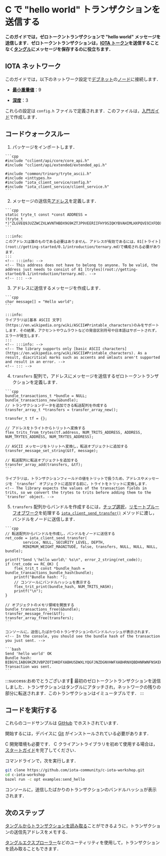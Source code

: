 # C で "hello world" トランザクションを送信する
<!-- # Send a "hello world" transaction in C -->

**このガイドでは，ゼロトークントランザクションで "hello world" メッセージを送信します．ゼロトークントランザクションは，[IOTA トークン](root://getting-started/0.1/clients/token.md)を送信することなく[タングル](root://getting-started/0.1/network/the-tangle.md)にメッセージを保存するのに役立ちます．**
<!-- **In this guide, you send a "hello world" message in a zero-value transaction. These transactions are useful for storing messages on the [Tangle](root://getting-started/0.1/network/the-tangle.md) without having to send any [IOTA tokens](root://getting-started/0.1/clients/token.md).** -->

## IOTA ネットワーク
<!-- ## IOTA network -->

このガイドでは，以下のネットワーク設定で[デブネット](root://getting-started/0.1/network/iota-networks.md#devnet)の[ノード](root://getting-started/0.1/network/nodes.md)に接続します．
<!-- In this guide, we connect to a [node](root://getting-started/0.1/network/nodes.md) on the [Devnet](root://getting-started/0.1/network/iota-networks.md#devnet) with the following network settings: -->

- **[最小重量値](root://getting-started/0.1/network/minimum-weight-magnitude.md)**：9
<!-- - **[Minimum weight magnitude](root://getting-started/0.1/network/minimum-weight-magnitude.md)**: 9 -->

- **[深度](root://getting-started/0.1/transactions/depth.md)**：3
<!-- - **[Depth](root://getting-started/0.1/transactions/depth.md)**: 3 -->

これらの設定は `config.h` ファイルで定義されます．このファイルは，[入門ガイド](../../getting-started/c-quickstart.md)で作成します．
<!-- These settings are defined in a `config.h` file, which we create in the [getting started guide](../../getting-started/c-quickstart.md). -->

## コードウォークスルー
<!-- ## Code walkthrough -->

1. パッケージをインポートします．
  <!-- 1. Import the packages -->

    ```cpp
    #include "cclient/api/core/core_api.h"
    #include "cclient/api/extended/extended_api.h"

    #include "common/trinary/tryte_ascii.h"
    #include <inttypes.h>
    #include "iota_client_service/config.h"
    #include "iota_client_service/client_service.h"
    ```

2. メッセージの送信先[アドレス](root://getting-started/0.1/clients/addresses.md)を定義します．
  <!-- 2. Define an [address](root://getting-started/0.1/clients/addresses.md) to which you want to send a message -->

    ```cpp
    static tryte_t const *const ADDRESS =
    (tryte_t *)"ZLGVEQ9JUZZWCZXLWVNTHBDX9G9KZTJP9VEERIIFHY9SIQKYBVAHIMLHXPQVE9IXFDDXNHQINXJDRPFDXNYVAPLZAW";
    ```

    :::info:
    このアドレスは誰のものである必要はありません．アドレスが有効であるには，81[トライト](root://getting-started/0.1/introduction/ternary.md)で構成される必要があります．
    :::
    <!-- :::info: -->
    <!-- This address does not have to belong to anyone. To be valid, the address just needs to consist of 81 [trytes](root://getting-started/0.1/introduction/ternary.md). -->
    <!-- ::: -->

3. アドレスに送信するメッセージを作成します．
  <!-- 3. Create a message that you want to send to the address -->

    ```cpp
    char message[] = "Hello world";
    ```

    :::info:
    ライブラリは[基本 ASCII 文字](https://en.wikipedia.org/wiki/ASCII#Printable_characters)のみをサポートします．その結果，アクセントやウムラウトなどの発音区別符号や日本語はサポートされず，エラーが発生します．
    :::
    <!-- :::info: -->
    <!-- The library supports only [basic ASCII characters](https://en.wikipedia.org/wiki/ASCII#Printable_characters). As a result, diacritical marks such as accents and umlauts aren't supported and result in an error. -->
    <!-- ::: -->

4. `transfers` 配列で，アドレスにメッセージを送信するゼロトークントランザクションを定義します．
  <!-- 4. In a `transfers` array, define a zero-value transaction that sends the message to the address -->

    ```cpp
    bundle_transactions_t *bundle = NULL;
    bundle_transactions_new(&bundle);
    // トランザクションデータを追加できる転送配列を作成する
    transfer_array_t *transfers = transfer_array_new();

    transfer_t tf = {};

    // アドレスをトライトからトリットへ変換する
    flex_trits_from_trytes(tf.address, NUM_TRITS_ADDRESS, ADDRESS, NUM_TRYTES_ADDRESS, NUM_TRYTES_ADDRESS);

    // ASCII メッセージをトリットへ変換し，転送オブジェクトに追加する
    transfer_message_set_string(&tf, message);

    // 転送配列に転送オブジェクトを追加する
    transfer_array_add(transfers, &tf);
    ```

    ライブラリは，トランザクションフィールドの値をトリットで扱うため，アドレスやメッセージを `transfer` オブジェクトに追加する前に，トライトをトリットに変換します．
    <!-- The library expects the values of the transaction fields in trits, so we convert the trytes to trits before adding them to the `transfer` object. -->

5. `transfers` 配列からバンドルを作成するには，[チップ選択](root://node-software/0.1/iri/concepts/tip-selection.md)，[リモートプルーフオブワーク](root://getting-started/0.1/transactions/proof-of-work.md)を処理する [`iota_client_send_transfer()`](https://github.com/iotaledger/entangled/blob/develop/cclient/api/extended/send_transfer.h) メソッドに渡し，バンドルをノードに送信します．
  <!-- 5. To create a bundle from your `transfers` array, pass it to the [`iota_client_send_transfer()`](https://github.com/iotaledger/entangled/blob/develop/cclient/api/extended/send_transfer.h) method, which handles [tip selection](root://node-software/0.1/iri/concepts/tip-selection.md), [remote proof of work](root://getting-started/0.1/transactions/proof-of-work.md), and sending the bundle to the node -->

    ```cpp
    // 転送配列からバンドルを作成し，バンドルをノードに送信する
    ret_code = iota_client_send_transfer(
            service, NULL, SECURITY_LEVEL, DEPTH,
            MINIMUM_WEIGHT_MAGNITUDE, false, transfers, NULL, NULL, NULL, bundle);

    printf("Send \'hello world\' %s\n", error_2_string(ret_code));
    if (ret_code == RC_OK) {
        flex_trit_t const *bundle_hash = bundle_transactions_bundle_hash(bundle);
        printf("Bundle hash: ");
        // コンソールにバンドルハッシュを表示する
        flex_trit_print(bundle_hash, NUM_TRITS_HASH);
        printf("\n");
    }

    // オブジェクトのメモリ領域を開放する
    bundle_transactions_free(&bundle);
    transfer_message_free(&tf);
    transfer_array_free(transfers);
    ```

    コンソールに，送信したばかりのトランザクションのバンドルハッシュが表示されます．
    <!-- In the console, you should see the bundle hash of the transaction you just sent. -->

    ```bash
    Send 'hello world' OK
    Bundle hash: BIBGYLIABG9KZRJVBPZOTIHKDFXABHUSDWXLYQGFJNZDGNVHWFXABHRNXQBDHNRWNFNSKEKKIUJJH9PWC
    Transaction was sent.
    ```

:::success:おめでとうございます:tada:
最初のゼロトークントランザクションを送信しました．トランザクションはタングルにアタッチされ，ネットワークの残りの部分に転送されます．このトランザクションはイミュータブルです．
:::
<!-- :::success:Congratulations :tada: -->
<!-- You've just sent your first zero-value transaction. Your transaction is attached to the Tangle, and will be forwarded to the rest of the network. This transaction is now immutable. -->
<!-- ::: -->

## コードを実行する
<!-- ## Run the code -->

これらのコードサンプルは [GitHub](https://github.com/JakeSCahill/c-iota-workshop) でホストされています．
<!-- These code samples are hosted on [GitHub](https://github.com/JakeSCahill/c-iota-workshop). -->

開始するには，デバイスに [Git](https://git-scm.com/book/en/v2/Getting-Started-Installing-Git) がインストールされている必要があります．
<!-- To get started you need [Git](https://git-scm.com/book/en/v2/Getting-Started-Installing-Git) installed on your device. -->

C 開発環境も必要です． C クライアントライブラリを初めて使用する場合は，[スタートガイド](../../getting-started/c-quickstart.md)を完了してください．
<!-- You also need a C development environment. If this is your first time using the C client library, complete our [getting started guide](../../getting-started/c-quickstart.md). -->

コマンドラインで，次を実行します．
<!-- In the command-line, do the following: -->

```bash
git clone https://github.com/iota-community/c-iota-workshop.git
cd c-iota-workshop
bazel run -c opt examples:send_hello
```

コンソールに，送信したばかりのトランザクションのバンドルハッシュが表示されます．
<!-- In the console, you should see the bundle hash of the transaction you just sent. -->

## 次のステップ
<!-- ## Next steps -->

[タングルからトランザクションを読み取る](../c/read-transactions.md)ことができるように，トランザクションの送信先アドレスをメモする．
<!-- Make a note of the address to which you sent the transaction so you can [read the transaction from the Tangle](../c/read-transactions.md). -->

[タングルエクスプローラー](https://utils.iota.org)などのユーティリティを使用して，トランザクションを読み取ることもできます．
<!-- You can also read your transaction, using a utility such as the [Tangle explorer](https://utils.iota.org). -->

